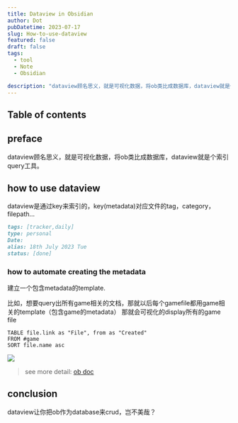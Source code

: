 ```yaml
---
title: Dataview in Obsidian
author: Dot
pubDatetime: 2023-07-17
slug: How-to-use-dataview
featured: false
draft: false
tags:
  - tool
  - Note
  - Obsidian

description: "dataview顾名思义，就是可视化数据，将ob类比成数据库，dataview就是个索引query工具。"
---
```


## Table of contents

## preface

dataview顾名思义，就是可视化数据，将ob类比成数据库，dataview就是个索引query工具。

## how to use dataview

dataview是通过key来索引的，key(metadata)对应文件的tag，category，filepath...

<!-- ![](https://i.imgur.com/MFq7L6Y.png) -->

```markdown
tags: [tracker,daily]
type: personal
Date:
alias: 18th July 2023 Tue
status: [done]
```

### how to automate creating the metadata

建立一个包含metadata的template.

比如，想要query出所有game相关的文档，那就以后每个gamefile都用game相关的template（包含game的metadata）
那就会可视化的display所有的game file

```dataview
TABLE file.link as "File", from as "Created"
FROM #game
SORT file.name asc
```

![](https://i.imgur.com/iO9v8CJ.png)

> see more detail: [ob doc](https://blacksmithgu.github.io/obsidian-dataview/annotation/add-metadata/)

## conclusion

dataview让你把ob作为database来crud，岂不美哉？
